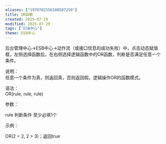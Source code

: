 ```yaml
---
aliases: ["1970702556100507250"]
title: OR函数
created: 2025-07-29
modified: 2025-07-29
tags: ['ESB中心']
theme: ESB中心
---
```


后台管理中心->ESB中心->动作流（或接口信息的成功失败）中，点击动态赋值框，左侧选择函数后，在右侧选择逻辑函数中的OR函数，判断是否满足任意一个条件。

说明：  
任意一个条件为真，则返回真，否则返回假。逻辑操作OR的函数模式。

语法：  
OR(rule, rule, rule)

参数：

rule 判断条件 至少必填1个

示例：

OR(2 = 2, 2 > 3)；返回true